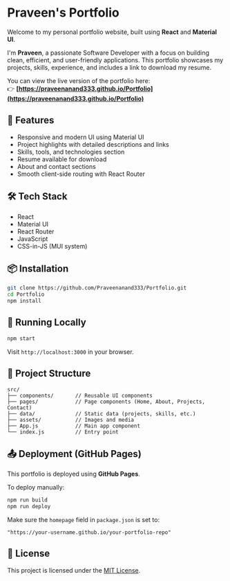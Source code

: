 # Praveen's Portfolio

Welcome to my personal portfolio website, built using **React** and **Material UI**.

I'm **Praveen**, a passionate Software Developer with a focus on building clean, efficient, and user-friendly applications. This portfolio showcases my projects, skills, experience, and includes a link to download my resume.

You can view the live version of the portfolio here:  
👉 **[https://praveenanand333.github.io/Portfolio](https://praveenanand333.github.io/Portfolio)**

## 🚀 Features

- Responsive and modern UI using Material UI
- Project highlights with detailed descriptions and links
- Skills, tools, and technologies section
- Resume available for download
- About and contact sections
- Smooth client-side routing with React Router

## 🛠️ Tech Stack

- React
- Material UI
- React Router
- JavaScript
- CSS-in-JS (MUI system)

## 📦 Installation

```bash
git clone https://github.com/Praveenanand333/Portfolio.git
cd Portfolio
npm install
````

## 🔧 Running Locally

```bash
npm start
```

Visit `http://localhost:3000` in your browser.

## 🧱 Project Structure

```
src/
├── components/       // Reusable UI components
├── pages/            // Page components (Home, About, Projects, Contact)
├── data/             // Static data (projects, skills, etc.)
├── assets/           // Images and media
├── App.js            // Main app component
└── index.js          // Entry point
```

## 📤 Deployment (GitHub Pages)

This portfolio is deployed using **GitHub Pages**.

To deploy manually:

```bash
npm run build
npm run deploy
```

Make sure the `homepage` field in `package.json` is set to:

```
"https://your-username.github.io/your-portfolio-repo"
```

## 📄 License

This project is licensed under the [MIT License](LICENSE).


